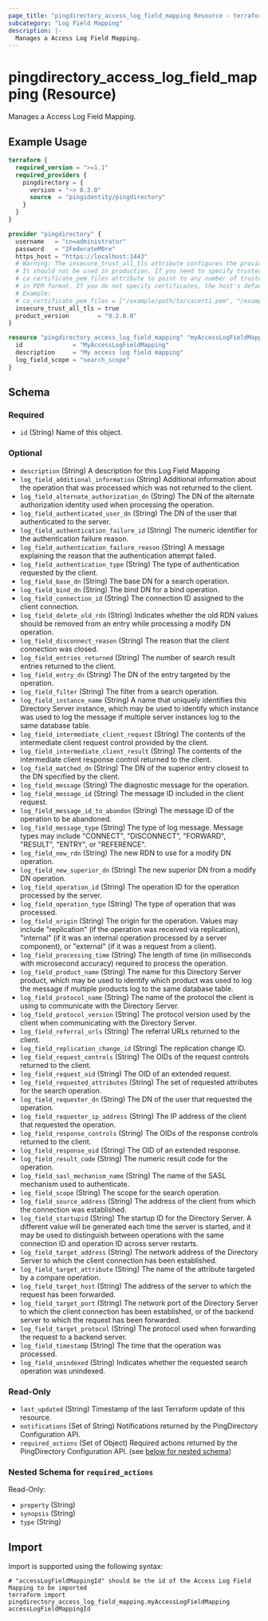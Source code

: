 ```yaml
---
page_title: "pingdirectory_access_log_field_mapping Resource - terraform-provider-pingdirectory"
subcategory: "Log Field Mapping"
description: |-
  Manages a Access Log Field Mapping.
---
```


# pingdirectory_access_log_field_mapping (Resource)

Manages a Access Log Field Mapping.

## Example Usage

```terraform
terraform {
  required_version = ">=1.1"
  required_providers {
    pingdirectory = {
      version = "~> 0.3.0"
      source  = "pingidentity/pingdirectory"
    }
  }
}

provider "pingdirectory" {
  username   = "cn=administrator"
  password   = "2FederateM0re"
  https_host = "https://localhost:1443"
  # Warning: The insecure_trust_all_tls attribute configures the provider to trust any certificate presented by the PingDirectory server.
  # It should not be used in production. If you need to specify trusted CA certificates, use the
  # ca_certificate_pem_files attribute to point to any number of trusted CA certificate files
  # in PEM format. If you do not specify certificates, the host's default root CA set will be used.
  # Example:
  # ca_certificate_pem_files = ["/example/path/to/cacert1.pem", "/example/path/to/cacert2.pem"]
  insecure_trust_all_tls = true
  product_version        = "9.2.0.0"
}

resource "pingdirectory_access_log_field_mapping" "myAccessLogFieldMapping" {
  id              = "MyAccessLogFieldMapping"
  description     = "My access log field mapping"
  log_field_scope = "search_scope"
}
```

<!-- schema generated by tfplugindocs -->
## Schema

### Required

- `id` (String) Name of this object.

### Optional

- `description` (String) A description for this Log Field Mapping
- `log_field_additional_information` (String) Additional information about the operation that was processed which was not returned to the client.
- `log_field_alternate_authorization_dn` (String) The DN of the alternate authorization identity used when processing the operation.
- `log_field_authenticated_user_dn` (String) The DN of the user that authenticated to the server.
- `log_field_authentication_failure_id` (String) The numeric identifier for the authentication failure reason.
- `log_field_authentication_failure_reason` (String) A message explaining the reason that the authentication attempt failed.
- `log_field_authentication_type` (String) The type of authentication requested by the client.
- `log_field_base_dn` (String) The base DN for a search operation.
- `log_field_bind_dn` (String) The bind DN for a bind operation.
- `log_field_connection_id` (String) The connection ID assigned to the client connection.
- `log_field_delete_old_rdn` (String) Indicates whether the old RDN values should be removed from an entry while processing a modify DN operation.
- `log_field_disconnect_reason` (String) The reason that the client connection was closed.
- `log_field_entries_returned` (String) The number of search result entries returned to the client.
- `log_field_entry_dn` (String) The DN of the entry targeted by the operation.
- `log_field_filter` (String) The filter from a search operation.
- `log_field_instance_name` (String) A name that uniquely identifies this Directory Server instance, which may be used to identify which instance was used to log the message if multiple server instances log to the same database table.
- `log_field_intermediate_client_request` (String) The contents of the intermediate client request control provided by the client.
- `log_field_intermediate_client_result` (String) The contents of the intermediate client response control returned to the client.
- `log_field_matched_dn` (String) The DN of the superior entry closest to the DN specified by the client.
- `log_field_message` (String) The diagnostic message for the operation.
- `log_field_message_id` (String) The message ID included in the client request.
- `log_field_message_id_to_abandon` (String) The message ID of the operation to be abandoned.
- `log_field_message_type` (String) The type of log message. Message types may include "CONNECT", "DISCONNECT", "FORWARD", "RESULT", "ENTRY", or "REFERENCE".
- `log_field_new_rdn` (String) The new RDN to use for a modify DN operation.
- `log_field_new_superior_dn` (String) The new superior DN from a modify DN operation.
- `log_field_operation_id` (String) The operation ID for the operation processed by the server.
- `log_field_operation_type` (String) The type of operation that was processed.
- `log_field_origin` (String) The origin for the operation. Values may include "replication" (if the operation was received via replication), "internal" (if it was an internal operation processed by a server component), or "external" (if it was a request from a client).
- `log_field_processing_time` (String) The length of time (in milliseconds with microsecond accuracy) required to process the operation.
- `log_field_product_name` (String) The name for this Directory Server product, which may be used to identify which product was used to log the message if multiple products log to the same database table.
- `log_field_protocol_name` (String) The name of the protocol the client is using to communicate with the Directory Server.
- `log_field_protocol_version` (String) The protocol version used by the client when communicating with the Directory Server.
- `log_field_referral_urls` (String) The referral URLs returned to the client.
- `log_field_replication_change_id` (String) The replication change ID.
- `log_field_request_controls` (String) The OIDs of the request controls returned to the client.
- `log_field_request_oid` (String) The OID of an extended request.
- `log_field_requested_attributes` (String) The set of requested attributes for the search operation.
- `log_field_requester_dn` (String) The DN of the user that requested the operation.
- `log_field_requester_ip_address` (String) The IP address of the client that requested the operation.
- `log_field_response_controls` (String) The OIDs of the response controls returned to the client.
- `log_field_response_oid` (String) The OID of an extended response.
- `log_field_result_code` (String) The numeric result code for the operation.
- `log_field_sasl_mechanism_name` (String) The name of the SASL mechanism used to authenticate.
- `log_field_scope` (String) The scope for the search operation.
- `log_field_source_address` (String) The address of the client from which the connection was established.
- `log_field_startupid` (String) The startup ID for the Directory Server. A different value will be generated each time the server is started, and it may be used to distinguish between operations with the same connection ID and operation ID across server restarts.
- `log_field_target_address` (String) The network address of the Directory Server to which the client connection has been established.
- `log_field_target_attribute` (String) The name of the attribute targeted by a compare operation.
- `log_field_target_host` (String) The address of the server to which the request has been forwarded.
- `log_field_target_port` (String) The network port of the Directory Server to which the client connection has been established, or of the backend server to which the request has been forwarded.
- `log_field_target_protocol` (String) The protocol used when forwarding the request to a backend server.
- `log_field_timestamp` (String) The time that the operation was processed.
- `log_field_unindexed` (String) Indicates whether the requested search operation was unindexed.

### Read-Only

- `last_updated` (String) Timestamp of the last Terraform update of this resource.
- `notifications` (Set of String) Notifications returned by the PingDirectory Configuration API.
- `required_actions` (Set of Object) Required actions returned by the PingDirectory Configuration API. (see [below for nested schema](#nestedatt--required_actions))

<a id="nestedatt--required_actions"></a>
### Nested Schema for `required_actions`

Read-Only:

- `property` (String)
- `synopsis` (String)
- `type` (String)

## Import

Import is supported using the following syntax:

```shell
# "accessLogFieldMappingId" should be the id of the Access Log Field Mapping to be imported
terraform import pingdirectory_access_log_field_mapping.myAccessLogFieldMapping accessLogFieldMappingId
```


